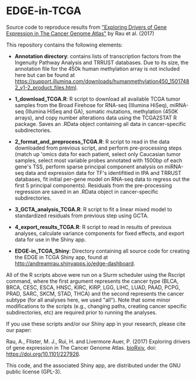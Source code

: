 # EDGE-in-TCGA
Source code to reproduce results from ["Exploring Drivers of Gene Expression in The Cancer Genome Atlas"](https://www.biorxiv.org/content/early/2017/12/02/227926) by Rau et al. (2017)

This repository contains the following elements:

- **Annotation directory**: contains lists of transcription factors from the Ingenuity Pathway Analysis and TRRUST databases. Due to its size, the annotation file for the 450k human methylation array is not included here but can be found at https://support.illumina.com/downloads/humanmethylation450_15017482_v1-2_product_files.html.

- **1_download_TCGA.R**: R script to download all available TCGA tumor samples from the Broad Firehose for RNA-seq (Illumina HiSeq), miRNA-seq (Illumina HiSeq and GA), somatic mutations, methylation (450K arrays), and copy number alterations data using the TCGA2STAT R package. Saves an .RData object containing all data in cancer-specific subdirectories.

- **2_format_and_preprocess_TCGA.R**: R script to read in the data downloaded from previous script, and perform pre-processing steps (match up 'omics data for each patient, select only Caucasian tumor samples, select most variable probes annotated with 1500bp of each gene's TSS, perform sparse principal component analysis on miRNA-seq data and expression data for TF's identifitied in IPA and TRRUST databases, fit initial per-gene model on RNA-seq data to regress out the first 5 principal components). Residuals from the pre-processing regression are saved in an .RData object in cancer-specific subdirectories.

- **3_GCTA_analysis_TCGA.R**: R script to fit a linear mixed model to standardized residuals from previous step using GCTA.

- **4_export_results_TCGA.R**: R script to read in results of previous analyses, calculate variance components for fixed effects, and export data for use in the Shiny app.

- **EDGE-in_TCGA_Shiny**: Directory containing all source code for creating the EDGE in TCGA Shiny app, found at http://andreamrau.shinyapps.io/edge-dashboard.

All of the R scripts above were run on a Slurm scheduler using the Rscript command, where the first argument represents the cancer type (BLCA, BRCA, CESC, ESCA, HNSC, KIRC, KIRP, LGG, LIHC, LUAD, PAAD, PCPG, PRAD, SARC, SKCM, STAD, THCA) and the second represents the cancer subtype (for all analyses here, we used "all"). Note that some minor modifications to the scripts (e.g., changing paths, creating cancer specific subdirectories, etc) are required prior to running the analyses.

If you use these scripts and/or our Shiny app in your research, please cite our paper:

Rau, A., Flister, M. J., Rui, H. and Livermore Auer, P. (2017) Exploring drivers of gene expression in The Cancer Genome Atlas. [bioRxiv](https://www.biorxiv.org/content/early/2017/12/02/227926), doi: https://doi.org/10.1101/227926.

This code, and the associated Shiny app, are distributed under the GNU public license (GPL-3).